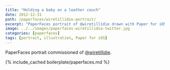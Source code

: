 ```yaml
---
title: "Holding a baby on a leather couch"
date: 2012-12-31
path: /paperfaces/wiretillidie-portrait/
excerpt: "PaperFaces portrait of @wiretillidie drawn with Paper for iOS on an iPad."
image: ../../images/paperfaces-wiretillidie-twitter.jpg
categories: [paperfaces]
tags: [portrait, illustration, Paper for iOS]
---
```


PaperFaces portrait commissioned of [@wiretillidie](https://twitter.com/wiretillidie).

{% include_cached boilerplate/paperfaces.md %}
